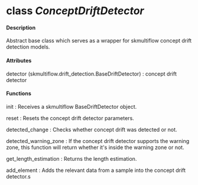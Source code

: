 # class *ConceptDriftDetector*
#### Description
Abstract base class which serves as a wrapper for skmultiflow concept drift detection models.

#### Attributes
detector (skmultiflow.drift_detection.BaseDriftDetector)
: concept drift detector

#### Functions
init
: Receives a skmultiflow BaseDriftDetector object.

reset
: Resets the concept drift detector parameters.

detected_change
: Checks whether concept drift was detected or not.

detected_warning_zone
: If the concept drift detector supports the warning zone, this function will return whether it's inside the warning zone or not.

get_length_estimation
: Returns the length estimation.

add_element
: Adds the relevant data from a sample into the concept drift detector.s